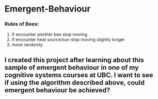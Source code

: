 # Emergent-Behaviour
### Rules of Bees: 
1. If encounter another bee stop moving. 
2. if encounter heat source/sun stop moving slightly longer
3. move randomly 

## I created this project after learning about this sample of emergent behaviour in one of my cognitive systems courses at UBC. I want to see if using the algorithm described above, could emergent behaviour be achieved?

